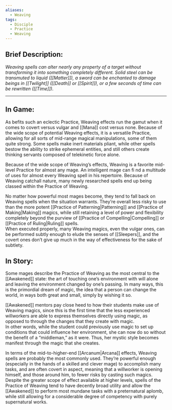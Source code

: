 ```yaml
---
aliases:
  - Weaving
tags:
  - Disciple
  - Practice
  - Weaving
---
```


## Brief Description:

_Weaving spells can alter nearly any property of a target without transforming it into something completely different. Solid steel can be transmuted to liquid ([[Matter]]), a sword can be enchanted to damage beings in [[Twilight]] ([[Death]] or [[Spirit]]), or a few seconds of time can be rewritten ([[Time]])._

---

## In Game:

As befits such an eclectic Practice, Weaving effects run the gamut when it comes to covert versus vulgar and [[Mana]] cost versus none. Because of the wide scope of potential Weaving effects, it is a versatile Practice, allowing for all sorts of mid-range magical manipulations, some of them quite strong. Some spells make inert materials pliant, while other spells bestow the ability to strike ephemeral entities, and still others create thinking servants composed of telekinetic force alone.  
  
Because of the wide scope of Weaving’s effects, Weaving is a favorite mid-level Practice for almost any mage. An intelligent mage can fi nd a multitude of uses for almost every Weaving spell in his repertoire. Because of Weaving catchall nature, many newly researched spells end up being classed within the Practice of Weaving.

No matter how powerful most mages become, they tend to fall back on Weaving spells when the situation warrants. They’re overall less risky to use than the more potent [[Practice of Patterning|Patterning]] and [[Practice of Making|Making]] magics, while still retaining a level of power and flexibility completely beyond the purview of [[Practice of Compelling|Compelling]] or [[Practice of Ruling|Ruling]] spells.\
When executed properly, many Weaving magics, even the vulgar ones, can be performed subtly enough to elude the senses of [[Sleepers]], and the covert ones don’t give up much in the way of effectiveness for the sake of subtlety.

## In Story:

Some mages describe the Practice of Weaving as the most central to the [[Awakened]] state: the art of touching one’s environment with will alone and leaving the environment changed by one’s passing. In many ways, this is the primordial dream of magic, the idea that a person can change the world, in ways both great and small, simply by wishing it so.  
  
[[Awakened]] mentors pay close heed to how their students make use of Weaving magics, since this is the first time that the less experienced willworkers are able to express themselves directly using magic, as opposed to through the changes that they create with magic.\
In other words, while the student could previously use magic to set up conditions that could influence her environment, she can now do so without the benefit of a “middleman,” as it were. Thus, her mystic style becomes manifest through the magic that she creates.

In terms of the mid-to-higher-end [[Arcanum|Arcana]] effects, Weaving spells are probably the most commonly used. They’re powerful enough (especially in the hands of a skilled and clever mage) to accomplish many tasks, and are often covert in aspect, meaning that a willworker is opening himself, and those around him, to fewer risks by casting such magics.\
Despite the greater scope of effect available at higher levels, spells of the Practice of Weaving tend to have decently broad utility and allow the [[Awakened]] to perform most mundane tasks with a preternatural aplomb, while still allowing for a considerable degree of competency with purely supernatural works.  